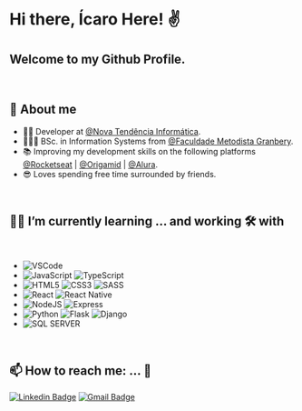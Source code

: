 # Hi there, Ícaro Here! ✌

## Welcome to my Github Profile.
&nbsp;

## 📝 About me
- 👨‍💻 Developer at <a href="https://www.ntendencia.com.br/">@Nova Tendência Informática</a>.
- 👨🏻‍🎓 BSc. in Information Systems from <a href="http://granbery.edu.br/">@Faculdade Metodista Granbery</a>.
- 📚 Improving my development skills on the following platforms <a href="https://rocketseat.com.br/">@Rocketseat</a> | <a href="https://www.origamid.com/">@Origamid</a> | <a href="https://www.alura.com.br/">@Alura</a>.
- 😎 Loves spending free time surrounded by friends.

&nbsp;


## 📘🤓 I’m currently learning ... and working 🛠️ with 
&nbsp;
 - ![VSCode](https://img.shields.io/badge/Visual_Studio_Code-0078D4?style=for-the-badge&logo=visual%20studio%20code&logoColor=white)
 - ![JavaScript](https://img.shields.io/badge/JavaScript-F7DF1E?style=for-the-badge&logo=javascript&logoColor=black) ![TypeScript](	https://img.shields.io/badge/TypeScript-007ACC?style=for-the-badge&logo=typescript&logoColor=white)
 - ![HTML5](https://img.shields.io/badge/HTML5-E34F26?style=for-the-badge&logo=html5&logoColor=white) ![CSS3](https://img.shields.io/badge/CSS3-1572B6?style=for-the-badge&logo=css3&logoColor=white) ![SASS](	https://img.shields.io/badge/Sass-CC6699?style=for-the-badge&logo=sass&logoColor=white)
 - ![React](https://img.shields.io/badge/React-20232A?style=for-the-badge&logo=react&logoColor=61DAFB) ![React Native](https://img.shields.io/badge/React_Native-20232A?style=for-the-badge&logo=react&logoColor=61DAFB)
 - ![NodeJS](https://img.shields.io/badge/Node.js-43853D?style=for-the-badge&logo=node-dot-js&logoColor=white) ![Express](https://img.shields.io/badge/Express.js-000000?style=for-the-badge&logo=express&logoColor=white)
 - ![Python](https://img.shields.io/badge/Python-3776AB?style=for-the-badge&logo=python&logoColor=white) ![Flask](https://img.shields.io/badge/Flask-000000?style=for-the-badge&logo=flask&logoColor=white) ![Django](https://img.shields.io/badge/Django-092E20?style=for-the-badge&logo=django&logoColor=white)
 - ![SQL SERVER](https://img.shields.io/badge/Microsoft%20SQL%20Sever-CC2927?style=for-the-badge&logo=microsoft%20sql%20server&logoColor=white)
  
&nbsp;

## 📫 How to reach me: ... 🎯

[![Linkedin Badge](https://img.shields.io/badge/-ÍCARO-blue?style=for-the-badge&logo=linkedin&logoColor=white&link=https://www.linkedin.com/in/icaro-ferreira-de-souza)](https://www.linkedin.com/in/icaro-ferreira-de-souza) [![Gmail Badge](https://img.shields.io/badge/-icaroferreira.souza@gmail.com-D14836?style=for-the-badge&logo=gmail&logoColor=white&link=mailto:icaroferreira.souza@gmail.com)](mailto:icaroferreira.souza@gmail.com)